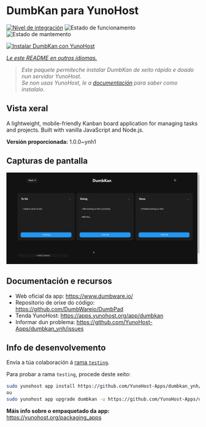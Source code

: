 <!--
NOTA: Este README foi creado automáticamente por <https://github.com/YunoHost/apps/tree/master/tools/readme_generator>
NON debe editarse manualmente.
-->

# DumbKan para YunoHost

[![Nivel de integración](https://apps.yunohost.org/badge/integration/dumbkan)](https://ci-apps.yunohost.org/ci/apps/dumbkan/)
![Estado de funcionamento](https://apps.yunohost.org/badge/state/dumbkan)
![Estado de mantemento](https://apps.yunohost.org/badge/maintained/dumbkan)

[![Instalar DumbKan con YunoHost](https://install-app.yunohost.org/install-with-yunohost.svg)](https://install-app.yunohost.org/?app=dumbkan)

*[Le este README en outros idiomas.](./ALL_README.md)*

> *Este paquete permíteche instalar DumbKan de xeito rápido e doado nun servidor YunoHost.*  
> *Se non usas YunoHost, le a [documentación](https://yunohost.org/install) para saber como instalalo.*

## Vista xeral

A lightweight, mobile-friendly Kanban board application for managing tasks and projects. Built with vanilla JavaScript and Node.js.


**Versión proporcionada:** 1.0.0~ynh1

## Capturas de pantalla

![Captura de pantalla de DumbKan](./doc/screenshots/screenshot.png)

## Documentación e recursos

- Web oficial da app: <https://www.dumbware.io/>
- Repositorio de orixe do código: <https://github.com/DumbWareio/DumbPad>
- Tenda YunoHost: <https://apps.yunohost.org/app/dumbkan>
- Informar dun problema: <https://github.com/YunoHost-Apps/dumbkan_ynh/issues>

## Info de desenvolvemento

Envía a túa colaboración á [rama `testing`](https://github.com/YunoHost-Apps/dumbkan_ynh/tree/testing).

Para probar a rama `testing`, procede deste xeito:

```bash
sudo yunohost app install https://github.com/YunoHost-Apps/dumbkan_ynh/tree/testing --debug
ou
sudo yunohost app upgrade dumbkan -u https://github.com/YunoHost-Apps/dumbkan_ynh/tree/testing --debug
```

**Máis info sobre o empaquetado da app:** <https://yunohost.org/packaging_apps>
